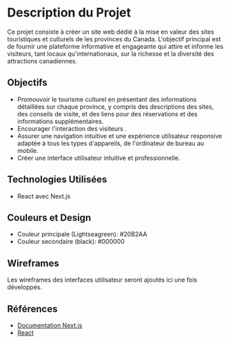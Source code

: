 # Description du Projet

Ce projet consiste à créer un site web dédié à la mise en valeur des sites touristiques et culturels de les provinces du Canada. L'objectif principal est de fournir une plateforme informative et engageante qui attire et informe les visiteurs, tant locaux qu'internationaux, sur la richesse et la diversité des attractions canadiennes.


## Objectifs

- Promouvoir le tourisme culturel en présentant des informations détaillées sur chaque province, y compris des descriptions des sites, des conseils de visite, et des liens pour des réservations et des informations supplémentaires.
- Encourager l'interaction des visiteurs .
- Assurer une navigation intuitive et une expérience utilisateur responsive adaptée à tous les types d'appareils, de l'ordinateur de bureau au mobile.
- Créer une interface utilisateur intuitive et professionnelle.

## Technologies Utilisées

- React avec Next.js

## Couleurs et Design

- Couleur principale (Lightseagreen): #20B2AA
- Couleur secondaire (black): #000000

## Wireframes

Les wireframes des interfaces utilisateur seront ajoutés ici une fois développés.

## Références

- [Documentation Next.js](https://nextjs.org/docs)
- [React](https://reactjs.org/)
